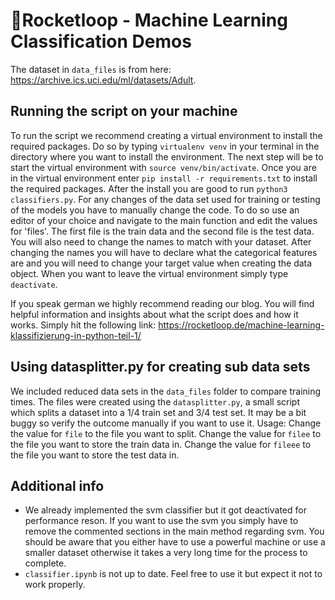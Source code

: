 # :rocket:Rocketloop - Machine Learning Classification Demos

The dataset in `data_files` is from here: https://archive.ics.uci.edu/ml/datasets/Adult.

## Running the script on your machine
To run the script we recommend creating a virtual environment to install the required packages.
Do so by typing `virtualenv venv` in your terminal in the directory where you want to install the environment.
The next step will be to start the virtual environment with `source venv/bin/activate`.
Once you are in the virtual environment enter `pip install -r requirements.txt` to install the required packages.
After the install you are good to run `python3 classifiers.py`.
For any changes of the data set used for training or testing of the models you have to manually change the code.
To do so use an editor of your choice and navigate to the main function and edit the values for 'files'. The first file is the train data and the second file is the test data. You will also need to change the names to match with your dataset. After changing the names you will have to declare what the categorical features are and you will need to change your target value when creating the data object.
When you want to leave the virtual environment simply type `deactivate`.

If you speak german we highly recommend reading our blog. You will find helpful information and insights about what the script does and how it works. Simply hit the following link: https://rocketloop.de/machine-learning-klassifizierung-in-python-teil-1/

## Using datasplitter.py for creating sub data sets
We included reduced data sets in the `data_files` folder to compare training times. The files were created using the `datasplitter.py`, a small script which splits a dataset into a 1/4 train set and 3/4 test set. It may be a bit buggy so verify the outcome manually if you want to use it. Usage: Change the value for `file` to the file you want to split. Change the value for `filee` to the file you want to store the train data in. Change the value for `fileee` to the file you want to store the test data in.   

## Additional info
* We already implemented the svm classifier but it got deactivated for performance reson. If you want to use the svm you simply have to remove the commented sections in the main method regarding svm. You should be aware that you either have to use a powerful machine or use a smaller dataset otherwise it takes a very long time for the process to complete.
* `classifier.ipynb` is not up to date. Feel free to use it but expect it not to work properly.

